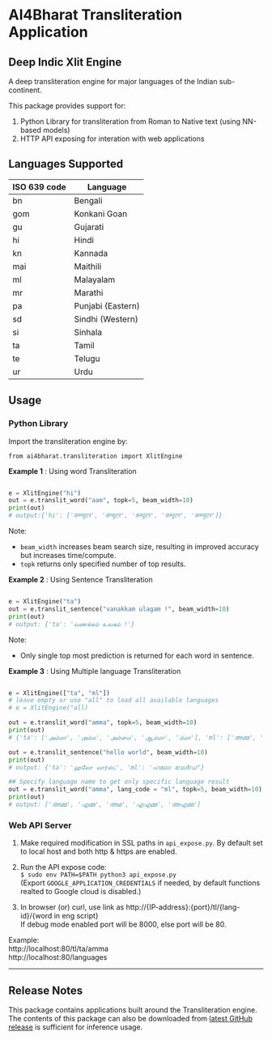 # AI4Bharat Transliteration Application

## Deep Indic Xlit Engine

A deep transliteration engine for major languages of the Indian sub-continent.

This package provides support for:  
1. Python Library for transliteration from Roman to Native text (using NN-based models)
2. HTTP API exposing for interation with web applications

## Languages Supported

|ISO 639 code|Language|
|---|-----------------|
|bn |Bengali          |
|gom|Konkani Goan     |
|gu |Gujarati         |
|hi |Hindi            |
|kn |Kannada          |
|mai|Maithili         |
|ml |Malayalam        |
|mr |Marathi          |
|pa |Punjabi (Eastern)|
|sd |Sindhi (Western) |
|si |Sinhala          |
|ta |Tamil            |
|te |Telugu           |
|ur |Urdu             |

## Usage

### Python Library

Import the transliteration engine by:  
```
from ai4bharat.transliteration import XlitEngine
```

**Example 1** : Using word Transliteration

```py

e = XlitEngine("hi")
out = e.translit_word("aam", topk=5, beam_width=10)
print(out)
# output:{'hi': ['कम्प्यूटर', 'कंप्यूटर', 'कम्पूटर', 'कम्पुटर', 'कम्प्युटर']}

```

Note:  
- `beam_width` increases beam search size, resulting in improved accuracy but increases time/compute.
- `topk` returns only specified number of top results.

**Example 2** : Using Sentence Transliteration

```py

e = XlitEngine("ta")
out = e.translit_sentence("vanakkam ulagam !", beam_width=10)
print(out)
# output: {'ta': 'வணக்கம் உலகம் !'}

```

Note:  
- Only single top most prediction is returned for each word in sentence.

**Example 3** : Using Multiple language Transliteration

```py

e = XlitEngine(["ta", "ml"])
# leave empty or use "all" to load all available languages
# e = XlitEngine("all)

out = e.translit_word("amma", topk=5, beam_width=10)
print(out)
# {'ta': ['அம்மா', 'அம்ம', 'அம்மை', 'ஆம்மா', 'ம்மா'], 'ml': ['അമ്മ', 'എമ്മ', 'അമ', 'എഎമ്മ', 'അഎമ്മ']}

out = e.translit_sentence("hello world", beam_width=10)
print(out)
# output: {'ta': 'ஹலோ வார்ல்ட்', 'ml': 'ഹലോ വേൾഡ്'}

## Specify language name to get only specific language result
out = e.translit_word("amma", lang_code = "ml", topk=5, beam_width=10)
print(out)
# output: ['അമ്മ', 'എമ്മ', 'അമ', 'എഎമ്മ', 'അഎമ്മ']

```

### Web API Server

1. Make required modification in SSL paths in `api_expose.py`. By default set to local host and both http & https are enabled.

2. Run the API expose code:  
`$ sudo env PATH=$PATH python3 api_expose.py`  
(Export `GOOGLE_APPLICATION_CREDENTIALS` if needed, by default functions realted to Google cloud is disabled.)

3. In browser (or) curl, use link as http://{IP-address}:{port}/tl/{lang-id}/{word in eng script}  
If debug mode enabled port will be 8000, else port will be 80.  

Example:  
http://localhost:80/tl/ta/amma  
http://localhost:80/languages  

---

## Release Notes

This package contains applications built around the Transliteration engine. The contents of this package can also be downloaded from [latest GitHub release](https://github.com/AI4Bharat/IndianNLP-Transliteration/releases/latest) is sufficient for inference usage.
